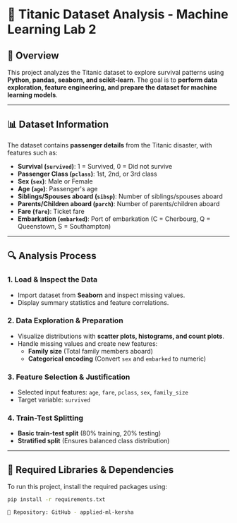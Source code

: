 # 🚢 Titanic Dataset Analysis - Machine Learning Lab 2

## 📌 Overview
This project analyzes the Titanic dataset to explore survival patterns using **Python, pandas, seaborn, and scikit-learn**. The goal is to **perform data exploration, feature engineering, and prepare the dataset for machine learning models**.

---

## 📊 Dataset Information
The dataset contains **passenger details** from the Titanic disaster, with features such as:
- **Survival (`survived`)**: 1 = Survived, 0 = Did not survive
- **Passenger Class (`pclass`)**: 1st, 2nd, or 3rd class
- **Sex (`sex`)**: Male or Female
- **Age (`age`)**: Passenger's age
- **Siblings/Spouses aboard (`sibsp`)**: Number of siblings/spouses aboard
- **Parents/Children aboard (`parch`)**: Number of parents/children aboard
- **Fare (`fare`)**: Ticket fare
- **Embarkation (`embarked`)**: Port of embarkation (C = Cherbourg, Q = Queenstown, S = Southampton)

---

## 🔍 Analysis Process

### **1️. Load & Inspect the Data**
- Import dataset from **Seaborn** and inspect missing values.
- Display summary statistics and feature correlations.

### **2️. Data Exploration & Preparation**
- Visualize distributions with **scatter plots, histograms, and count plots**.
- Handle missing values and create new features:
  - **Family size** (Total family members aboard)
  - **Categorical encoding** (Convert `sex` and `embarked` to numeric)

### **3️. Feature Selection & Justification**
- Selected input features: `age`, `fare`, `pclass`, `sex`, `family_size`
- Target variable: `survived`

### **4️. Train-Test Splitting**
- **Basic train-test split** (80% training, 20% testing)
- **Stratified split** (Ensures balanced class distribution)

---

## 📌 Required Libraries & Dependencies
To run this project, install the required packages using:

```sh
pip install -r requirements.txt

📂 Repository: GitHub - applied-ml-kersha

